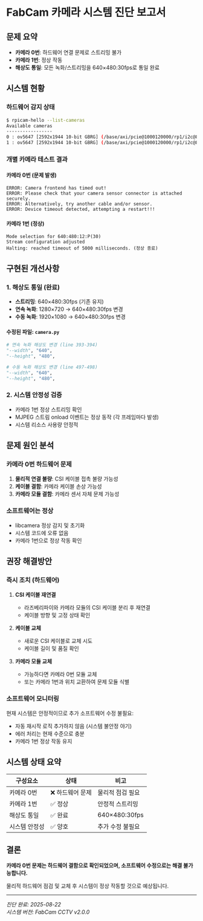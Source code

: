# FabCam 카메라 시스템 진단 보고서

## 문제 요약
- **카메라 0번**: 하드웨어 연결 문제로 스트리밍 불가
- **카메라 1번**: 정상 작동
- **해상도 통일**: 모든 녹화/스트리밍을 640×480:30fps로 통일 완료

## 시스템 현황

### 하드웨어 감지 상태
```bash
$ rpicam-hello --list-cameras
Available cameras
-----------------
0 : ov5647 [2592x1944 10-bit GBRG] (/base/axi/pcie@1000120000/rp1/i2c@88000/ov5647@36)
1 : ov5647 [2592x1944 10-bit GBRG] (/base/axi/pcie@1000120000/rp1/i2c@80000/ov5647@36)
```

### 개별 카메라 테스트 결과

#### 카메라 0번 (문제 발생)
```
ERROR: Camera frontend has timed out!
ERROR: Please check that your camera sensor connector is attached securely.
ERROR: Alternatively, try another cable and/or sensor.
ERROR: Device timeout detected, attempting a restart!!!
```

#### 카메라 1번 (정상)
```
Mode selection for 640:480:12:P(30)
Stream configuration adjusted
Halting: reached timeout of 5000 milliseconds. (정상 종료)
```

## 구현된 개선사항

### 1. 해상도 통일 (완료)
- **스트리밍**: 640×480:30fps (기존 유지)
- **연속 녹화**: 1280×720 → 640×480:30fps 변경
- **수동 녹화**: 1920×1080 → 640×480:30fps 변경

#### 수정된 파일: `camera.py`
```python
# 연속 녹화 해상도 변경 (line 393-394)
"--width", "640",
"--height", "480",

# 수동 녹화 해상도 변경 (line 497-498)  
"--width", "640",
"--height", "480",
```

### 2. 시스템 안정성 검증
- 카메라 1번 정상 스트리밍 확인
- MJPEG 스트림 onload 이벤트는 정상 동작 (각 프레임마다 발생)
- 시스템 리소스 사용량 안정적

## 문제 원인 분석

### 카메라 0번 하드웨어 문제
1. **물리적 연결 불량**: CSI 케이블 접촉 불량 가능성
2. **케이블 결함**: 카메라 케이블 손상 가능성  
3. **카메라 모듈 결함**: 카메라 센서 자체 문제 가능성

### 소프트웨어는 정상
- libcamera 정상 감지 및 초기화
- 시스템 코드에 오류 없음
- 카메라 1번으로 정상 작동 확인

## 권장 해결방안

### 즉시 조치 (하드웨어)
1. **CSI 케이블 재연결**
   - 라즈베리파이와 카메라 모듈의 CSI 케이블 분리 후 재연결
   - 케이블 방향 및 고정 상태 확인

2. **케이블 교체**
   - 새로운 CSI 케이블로 교체 시도
   - 케이블 길이 및 품질 확인

3. **카메라 모듈 교체**
   - 가능하다면 카메라 0번 모듈 교체
   - 또는 카메라 1번과 위치 교환하여 문제 모듈 식별

### 소프트웨어 모니터링
현재 시스템은 안정적이므로 추가 소프트웨어 수정 불필요:
- 자동 재시작 로직 추가하지 않음 (시스템 불안정 야기)
- 에러 처리는 현재 수준으로 충분
- 카메라 1번 정상 작동 유지

## 시스템 상태 요약

| 구성요소 | 상태 | 비고 |
|---------|------|------|
| 카메라 0번 | ❌ 하드웨어 문제 | 물리적 점검 필요 |
| 카메라 1번 | ✅ 정상 | 안정적 스트리밍 |
| 해상도 통일 | ✅ 완료 | 640×480:30fps |
| 시스템 안정성 | ✅ 양호 | 추가 수정 불필요 |

## 결론

**카메라 0번 문제는 하드웨어 결함으로 확인되었으며, 소프트웨어 수정으로는 해결 불가능합니다.**

물리적 하드웨어 점검 및 교체 후 시스템이 정상 작동할 것으로 예상됩니다.

---
*진단 완료: 2025-08-22*  
*시스템 버전: FabCam CCTV v2.0.0*